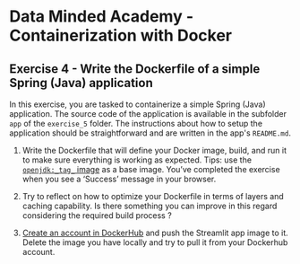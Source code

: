 # Data Minded Academy - Containerization with Docker
## Exercise 4 - Write the Dockerfile of a simple Spring (Java) application

In this exercise, you are tasked to containerize a simple Spring (Java) application. The source code of the application is available in the subfolder `app` of the `exercise_5` folder. The instructions about how to setup the application should be straightforward and are written in the app's `README.md`.

1. Write the Dockerfile that will define your Docker image, build, and run it to make sure everything is working as expected. Tips: use the [`openjdk:_tag_` image](https://hub.docker.com/_/openjdk?tab=description) as a base image. You’ve completed the exercise when you see a ‘Success’ message in your browser.

2. Try to reflect on how to optimize your Dockerfile in terms of layers and caching capability. Is there something you can improve in this regard considering the required build process ?

3. [Create an account in DockerHub](https://hub.docker.com/) and push the Streamlit app image to it. Delete the image you have locally and try to pull it from your Dockerhub account.